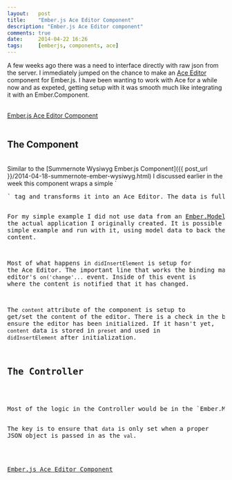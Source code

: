 ```yaml
---
layout:   post
title:    "Ember.js Ace Editor Component"
description: "Ember.js Ace Editor component"
comments: true
date:     2014-04-22 16:26
tags:     [emberjs, components, ace]
---
```


A few weeks ago there was a need to interface directly with raw json from the server. I immediately jumped on the chance to make an [Ace Editor](http://ace.c9.io/) component for Ember.js. I have been wanting to work with Ace for a while now and as expeted, getting setup with it was smooth much like integrating it with an Ember.Component.

<br>
<a class="jsbin-embed" href="http://emberjs.jsbin.com/lizez/8/embed?output">Ember.js Ace Editor Component</a><script src="http://static.jsbin.com/js/embed.js"></script>
<br><br>

## The Component
<br>
Similar to the [Summernote Wysiwyg Ember.js Component]({{ post_url }}/2014-04-18-summernote-ember-wysiwyg.html) I discussed earlier in the week this component wraps a simple `<pre>` tag and transforms it into an Ace Editor. The data is fully bound which makes previews just work.

For my simple example I did not use data from an [Ember.Model](https://github.com/ebryn/ember-model) but I did in the actual application I originally created. It is possible to take this simple example and run with it, using model data to back the content.

Most of what happens in `didInsertElement` is setup for the Ace Editor. The important line that works the binding magic is the editor's `on('change'...` event. Inside of this event is where the content is notified that it has changed.

The `content` attribute of the component is setup to get/set the content of the editor. There is a check in the beginning to ensure the editor has been initialized. If it hasn't yet, `content` data is stored in `preset` and used in `didInsertElement` after initialization.

## The Controller
<br>
Most of the logic in the Controller would be in the `Ember.Model` if using a model library to back the editor. In the controller, `rawData` is setup to return the string value of `data`, prettified for the editor.

The key is to ensure that `data` is only set when a proper JSON object is passed in as the `val`.

<br>
<a class="jsbin-embed" href="http://emberjs.jsbin.com/lizez/8/embed?js">Ember.js Ace Editor Component</a><script src="http://static.jsbin.com/js/embed.js"></script>
<br><br>
